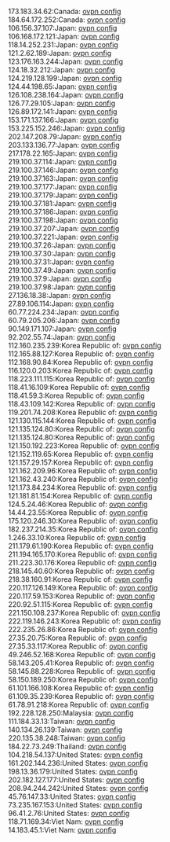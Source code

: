 173.183.34.62:Canada: [ovpn config](vpn/173_183_34_62.ovpn)  
184.64.172.252:Canada: [ovpn config](vpn/184_64_172_252.ovpn)  
106.156.37.107:Japan: [ovpn config](vpn/106_156_37_107.ovpn)  
106.168.172.121:Japan: [ovpn config](vpn/106_168_172_121.ovpn)  
118.14.252.231:Japan: [ovpn config](vpn/118_14_252_231.ovpn)  
121.2.62.189:Japan: [ovpn config](vpn/121_2_62_189.ovpn)  
123.176.163.244:Japan: [ovpn config](vpn/123_176_163_244.ovpn)  
124.18.32.212:Japan: [ovpn config](vpn/124_18_32_212.ovpn)  
124.219.128.199:Japan: [ovpn config](vpn/124_219_128_199.ovpn)  
124.44.198.65:Japan: [ovpn config](vpn/124_44_198_65.ovpn)  
126.108.238.164:Japan: [ovpn config](vpn/126_108_238_164.ovpn)  
126.77.29.105:Japan: [ovpn config](vpn/126_77_29_105.ovpn)  
126.89.172.141:Japan: [ovpn config](vpn/126_89_172_141.ovpn)  
153.171.137.166:Japan: [ovpn config](vpn/153_171_137_166.ovpn)  
153.225.152.246:Japan: [ovpn config](vpn/153_225_152_246.ovpn)  
202.147.208.79:Japan: [ovpn config](vpn/202_147_208_79.ovpn)  
203.133.136.77:Japan: [ovpn config](vpn/203_133_136_77.ovpn)  
217.178.22.165:Japan: [ovpn config](vpn/217_178_22_165.ovpn)  
219.100.37.114:Japan: [ovpn config](vpn/219_100_37_114.ovpn)  
219.100.37.146:Japan: [ovpn config](vpn/219_100_37_146.ovpn)  
219.100.37.163:Japan: [ovpn config](vpn/219_100_37_163.ovpn)  
219.100.37.177:Japan: [ovpn config](vpn/219_100_37_177.ovpn)  
219.100.37.179:Japan: [ovpn config](vpn/219_100_37_179.ovpn)  
219.100.37.181:Japan: [ovpn config](vpn/219_100_37_181.ovpn)  
219.100.37.186:Japan: [ovpn config](vpn/219_100_37_186.ovpn)  
219.100.37.198:Japan: [ovpn config](vpn/219_100_37_198.ovpn)  
219.100.37.207:Japan: [ovpn config](vpn/219_100_37_207.ovpn)  
219.100.37.221:Japan: [ovpn config](vpn/219_100_37_221.ovpn)  
219.100.37.26:Japan: [ovpn config](vpn/219_100_37_26.ovpn)  
219.100.37.30:Japan: [ovpn config](vpn/219_100_37_30.ovpn)  
219.100.37.31:Japan: [ovpn config](vpn/219_100_37_31.ovpn)  
219.100.37.49:Japan: [ovpn config](vpn/219_100_37_49.ovpn)  
219.100.37.9:Japan: [ovpn config](vpn/219_100_37_9.ovpn)  
219.100.37.98:Japan: [ovpn config](vpn/219_100_37_98.ovpn)  
27.136.18.38:Japan: [ovpn config](vpn/27_136_18_38.ovpn)  
27.89.106.114:Japan: [ovpn config](vpn/27_89_106_114.ovpn)  
60.77.224.234:Japan: [ovpn config](vpn/60_77_224_234.ovpn)  
60.79.205.206:Japan: [ovpn config](vpn/60_79_205_206.ovpn)  
90.149.171.107:Japan: [ovpn config](vpn/90_149_171_107.ovpn)  
92.202.55.74:Japan: [ovpn config](vpn/92_202_55_74.ovpn)  
112.160.235.239:Korea Republic of: [ovpn config](vpn/112_160_235_239.ovpn)  
112.165.88.127:Korea Republic of: [ovpn config](vpn/112_165_88_127.ovpn)  
112.168.90.84:Korea Republic of: [ovpn config](vpn/112_168_90_84.ovpn)  
116.120.0.203:Korea Republic of: [ovpn config](vpn/116_120_0_203.ovpn)  
118.223.111.115:Korea Republic of: [ovpn config](vpn/118_223_111_115.ovpn)  
118.41.16.109:Korea Republic of: [ovpn config](vpn/118_41_16_109.ovpn)  
118.41.59.3:Korea Republic of: [ovpn config](vpn/118_41_59_3.ovpn)  
118.43.109.142:Korea Republic of: [ovpn config](vpn/118_43_109_142.ovpn)  
119.201.74.208:Korea Republic of: [ovpn config](vpn/119_201_74_208.ovpn)  
121.130.115.144:Korea Republic of: [ovpn config](vpn/121_130_115_144.ovpn)  
121.135.124.80:Korea Republic of: [ovpn config](vpn/121_135_124_80.ovpn)  
121.135.124.80:Korea Republic of: [ovpn config](vpn/121_135_124_80.ovpn)  
121.150.192.223:Korea Republic of: [ovpn config](vpn/121_150_192_223.ovpn)  
121.152.119.65:Korea Republic of: [ovpn config](vpn/121_152_119_65.ovpn)  
121.157.29.157:Korea Republic of: [ovpn config](vpn/121_157_29_157.ovpn)  
121.162.209.96:Korea Republic of: [ovpn config](vpn/121_162_209_96.ovpn)  
121.162.43.240:Korea Republic of: [ovpn config](vpn/121_162_43_240.ovpn)  
121.173.84.234:Korea Republic of: [ovpn config](vpn/121_173_84_234.ovpn)  
121.181.81.154:Korea Republic of: [ovpn config](vpn/121_181_81_154.ovpn)  
124.5.24.46:Korea Republic of: [ovpn config](vpn/124_5_24_46.ovpn)  
14.44.23.55:Korea Republic of: [ovpn config](vpn/14_44_23_55.ovpn)  
175.120.246.30:Korea Republic of: [ovpn config](vpn/175_120_246_30.ovpn)  
182.237.214.35:Korea Republic of: [ovpn config](vpn/182_237_214_35.ovpn)  
1.246.33.10:Korea Republic of: [ovpn config](vpn/1_246_33_10.ovpn)  
211.179.61.190:Korea Republic of: [ovpn config](vpn/211_179_61_190.ovpn)  
211.194.165.170:Korea Republic of: [ovpn config](vpn/211_194_165_170.ovpn)  
211.223.30.176:Korea Republic of: [ovpn config](vpn/211_223_30_176.ovpn)  
218.145.40.60:Korea Republic of: [ovpn config](vpn/218_145_40_60.ovpn)  
218.38.160.91:Korea Republic of: [ovpn config](vpn/218_38_160_91.ovpn)  
220.117.126.149:Korea Republic of: [ovpn config](vpn/220_117_126_149.ovpn)  
220.117.59.153:Korea Republic of: [ovpn config](vpn/220_117_59_153.ovpn)  
220.92.51.115:Korea Republic of: [ovpn config](vpn/220_92_51_115.ovpn)  
221.150.108.237:Korea Republic of: [ovpn config](vpn/221_150_108_237.ovpn)  
222.119.146.243:Korea Republic of: [ovpn config](vpn/222_119_146_243.ovpn)  
222.235.26.86:Korea Republic of: [ovpn config](vpn/222_235_26_86.ovpn)  
27.35.20.75:Korea Republic of: [ovpn config](vpn/27_35_20_75.ovpn)  
27.35.33.117:Korea Republic of: [ovpn config](vpn/27_35_33_117.ovpn)  
49.246.52.168:Korea Republic of: [ovpn config](vpn/49_246_52_168.ovpn)  
58.143.205.41:Korea Republic of: [ovpn config](vpn/58_143_205_41.ovpn)  
58.145.88.228:Korea Republic of: [ovpn config](vpn/58_145_88_228.ovpn)  
58.150.189.250:Korea Republic of: [ovpn config](vpn/58_150_189_250.ovpn)  
61.101.166.108:Korea Republic of: [ovpn config](vpn/61_101_166_108.ovpn)  
61.109.35.239:Korea Republic of: [ovpn config](vpn/61_109_35_239.ovpn)  
61.78.91.218:Korea Republic of: [ovpn config](vpn/61_78_91_218.ovpn)  
192.228.128.250:Malaysia: [ovpn config](vpn/192_228_128_250.ovpn)  
111.184.33.13:Taiwan: [ovpn config](vpn/111_184_33_13.ovpn)  
140.134.26.139:Taiwan: [ovpn config](vpn/140_134_26_139.ovpn)  
220.135.38.248:Taiwan: [ovpn config](vpn/220_135_38_248.ovpn)  
184.22.73.249:Thailand: [ovpn config](vpn/184_22_73_249.ovpn)  
104.218.54.137:United States: [ovpn config](vpn/104_218_54_137.ovpn)  
161.202.144.236:United States: [ovpn config](vpn/161_202_144_236.ovpn)  
198.13.36.179:United States: [ovpn config](vpn/198_13_36_179.ovpn)  
202.182.127.177:United States: [ovpn config](vpn/202_182_127_177.ovpn)  
208.94.244.242:United States: [ovpn config](vpn/208_94_244_242.ovpn)  
45.76.147.33:United States: [ovpn config](vpn/45_76_147_33.ovpn)  
73.235.167.153:United States: [ovpn config](vpn/73_235_167_153.ovpn)  
96.41.2.76:United States: [ovpn config](vpn/96_41_2_76.ovpn)  
118.71.169.34:Viet Nam: [ovpn config](vpn/118_71_169_34.ovpn)  
14.183.45.1:Viet Nam: [ovpn config](vpn/14_183_45_1.ovpn)  
